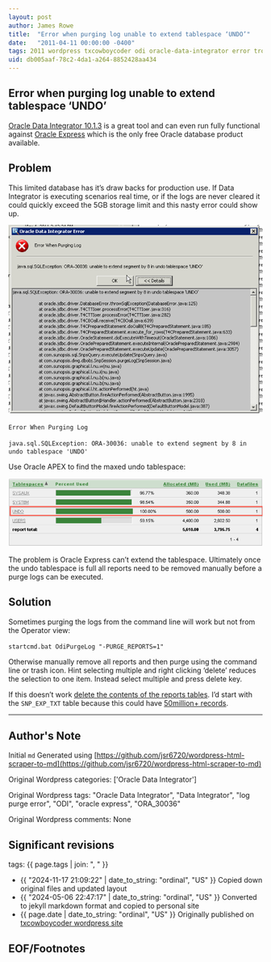 ```yaml
---
layout: post
author: James Rowe
title:  "Error when purging log unable to extend tablespace ‘UNDO’"
date:   "2011-04-11 00:00:00 -0400"
tags: 2011 wordpress txcowboycoder odi oracle-data-integrator error troubleshooting oracle
uid: db005aaf-78c2-4da1-a264-8852428aa434
---
```


## Error when purging log unable to extend tablespace ‘UNDO’

[Oracle Data Integrator 10.1.3](http://www.oracle.com/technetwork/middleware/data-integrator/downloads/index.html) is a great tool and can even run fully functional against [Oracle Express](http://www.oracle.com/technetwork/database/express-edition/overview/index.html) which is the only free Oracle database product available.


## Problem

This limited database has it’s draw backs for production use. If Data Integrator is executing scenarios real time, or if the logs are never cleared it could quickly exceed the 5GB storage limit and this nasty error could show up.

<img src="/assets/posts-images/error-when-purging-log.png" alt="oracle java stack error" class="img-stylish"/>

```
Error When Purging Log

java.sql.SQLException: ORA-30036: unable to extend segment by 8 in undo tablespace 'UNDO'
```

Use Oracle APEX to find the maxed undo tablespace:

<img src="/assets/posts-images/maxed_undo_ts.png" alt="maxed undo tablespace" class="img-stylish"/>


The problem is Oracle Express can’t extend the tablespace. Ultimately once the undo tablespace is full all reports need to be removed manually before a purge logs can be executed.


## Solution

Sometimes purging the logs from the command line will work but not from the Operator view:

`startcmd.bat OdiPurgeLog "-PURGE_REPORTS=1"`

Otherwise manually remove all reports and then purge using the command line or trash icon. Hint selecting multiple and right clicking ‘delete’ reduces the selection to one item. Instead select multiple and press delete key.


If this doesn’t work [delete the contents of the reports tables](http://www.business-intelligence-quotient.com/?tag=oracle-data-integrator-purge-log). I’d start with the  `SNP_EXP_TXT` table because this could have [50million+ records](http://odiexperts.com/tag/purge-logs).

---

## Author's Note

Initial `md` Generated using [https://github.com/jsr6720/wordpress-html-scraper-to-md](https://github.com/jsr6720/wordpress-html-scraper-to-md)

Original Wordpress categories: ['Oracle Data Integrator']

Original Wordpress tags: "Oracle Data Integrator", "Data Integrator", "log purge error", "ODI", "oracle express", "ORA_30036"

Original Wordpress comments: None

## Significant revisions

tags: {{ page.tags | join: ", " }} <!-- todo move this somewhere -->

- {{ "2024-11-17 21:09:22" | date_to_string: "ordinal", "US" }} Copied down original files and updated layout
- {{ "2024-05-06 22:47:17" | date_to_string: "ordinal", "US" }} Converted to jekyll markdown format and copied to personal site
- {{ page.date | date_to_string: "ordinal", "US" }} Originally published on [txcowboycoder wordpress site](https://txcowboycoder.wordpress.com/2011/04/11/error-when-purging-log-unable-to-extend-tablespace-undo/)

## EOF/Footnotes

